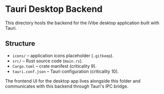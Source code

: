 # Tauri Desktop Backend

This directory hosts the backend for the iVibe desktop application built with Tauri.

## Structure
- `icons/` – application icons placeholder (`.gitkeep`).
- `src/` – Rust source code (`main.rs`).
- `Cargo.toml` – crate manifest (criticality 9).
- `tauri.conf.json` – Tauri configuration (criticality 10).

The frontend UI for the desktop app lives alongside this folder and communicates with this backend through Tauri's IPC bridge.

